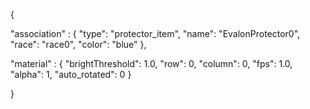 {

"association" : {
"type": "protector_item",
"name": "EvalonProtector0",
"race": "race0",
"color": "blue"
},

"material" : {
"brightThreshold": 1.0,
"row": 0,
"column": 0,
"fps": 1.0,
"alpha": 1,
"auto_rotated": 0
}

}



